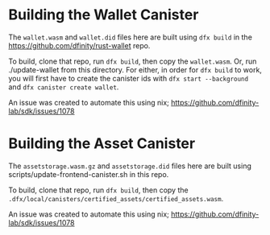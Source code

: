 
# Building the Wallet Canister

The `wallet.wasm` and `wallet.did` files here are built using `dfx build` in the
https://github.com/dfinity/rust-wallet repo.

To build, clone that repo, run `dfx build`, then copy the `wallet.wasm`.  Or, run
./update-wallet from this directory.  For either, in order for `dfx build` to work,
you will first have to create the canister ids with `dfx start --background` and
`dfx canister create wallet`.

An issue was created to automate this using nix; https://github.com/dfinity-lab/sdk/issues/1078

# Building the Asset Canister

The `assetstorage.wasm.gz` and `assetstorage.did` files here are built using scripts/update-frontend-canister.sh in this repo.

To build, clone that repo, run `dfx build`, then copy the `.dfx/local/canisters/certified_assets/certified_assets.wasm`.

An issue was created to automate this using nix; https://github.com/dfinity-lab/sdk/issues/1078
